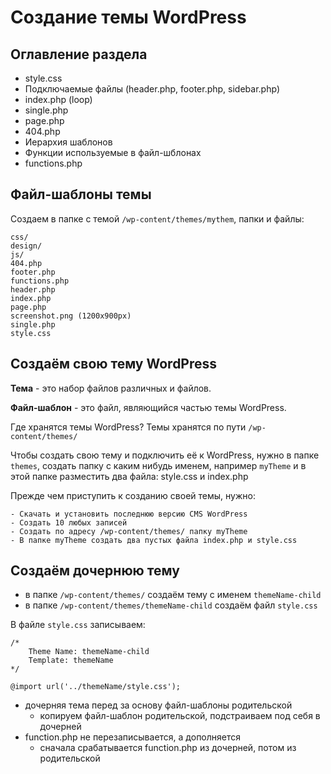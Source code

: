 # Создание темы WordPress

## Оглавление раздела
- style.css
- Подключаемые файлы (header.php, footer.php, sidebar.php)
- index.php (loop)
- single.php
- page.php
- 404.php
- Иерархия шаблонов
- Функции используемые в файл-шблонах
- functions.php

## Файл-шаблоны темы
Создаем в папке с темой `/wp-content/themes/mythem`, папки и файлы:

    css/
    design/
    js/
    404.php
    footer.php
    functions.php
    header.php
    index.php
    page.php
    screenshot.png (1200x900px)
    single.php
    style.css

## Создаём свою тему WordPress
**Тема** - это набор файлов различных и файлов.

**Файл-шаблон** - это файл, являющийся частью темы WordPress.

Где хранятся темы WordPress? Темы хранятся по пути `/wp-content/themes/`

Чтобы создать свою тему и подключить её к WordPress, нужно в папке `themes`, создать папку с каким нибудь именем, например `myTheme` и в этой папке разместить два файла: style.css и index.php

Прежде чем приступить к созданию своей темы, нужно:

    - Скачать и установить последнюю версию CMS WordPress
    - Создать 10 любых записей
    - Создать по адресу /wp-content/themes/ папку myTheme
    - В папке myTheme создать два пустых файла index.php и style.css

## Создаём дочернюю тему
- в папке `/wp-content/themes/` создаём тему с именем `themeName-child`
- в папке `/wp-content/themes/themeName-child` создаём файл `style.css`

В файле `style.css` записываем:

    /*
        Theme Name: themeName-child
        Template: themeName
    */

    @import url('../themeName/style.css');

- дочерняя тема перед за основу файл-шаблоны родительской
    - копируем файл-шаблон родительской, подстраиваем под себя в дочерней
- function.php не перезаписывается, а дополняется
    - сначала срабатывается function.php из дочерней, потом из родительской
